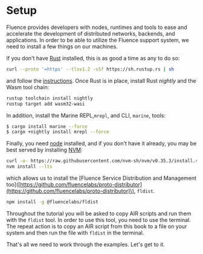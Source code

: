 # Setup

Fluence provides developers with nodes, runtimes and tools to ease and accelerate the development of distributed networks, backends, and applications. In order to be able to utilize the Fluence support system, we need to install a few things on our machines.

If you don't have [Rust](https://www.rust-lang.org/) installed, this is as good a time as any to do so:

```bash
curl --proto '=https' --tlsv1.2 -sSf https://sh.rustup.rs | sh
```

and follow the [instructions](https://www.rust-lang.org/tools/install). Once Rust is in place, install Rust _nightly_ and the Wasm tool chain:

```bash
rustup toolchain install nightly
rustup target add wasm32-wasi
```

In addition, install the Marine REPL,`mrepl`, and CLI, `marine`, tools:

```bash
$ cargo install marine --force
$ cargo +nightly install mrepl --force
```

Finally, you need [node](https://nodejs.org/en/) installed, and if you don't have it already, you may be best served by installing [NVM](https://github.com/nvm-sh/nvm):

```bash
curl -o- https://raw.githubusercontent.com/nvm-sh/nvm/v0.35.3/install.sh | bash
nvm install --lts
```

which allows us to install the \[Fluence Service Distribution and Management too\]\([https://github.com/fluencelabs/proto-distributor](https://github.com/fluencelabs/proto-distributor)\), `fldist`.

```bash
npm install -g @fluencelabs/fldist
```

Throughout the tutorial you will be asked to copy AIR scripts and run them with the `fldist` tool. In order to use this tool, you need to use the terminal. The repeat action is to copy an AIR script from this book to a file on your system and then run the file with `fldist` in the terminal.

That's all we need to work through the examples. Let's get to it.

